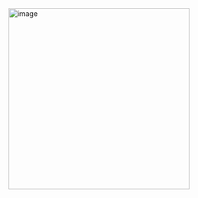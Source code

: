 <img width="360" alt="image" src="https://github.com/Lalitgangwar9837/verilog_project/assets/81949971/15af0bf3-4a5f-4fac-888a-8594eecbc496">
